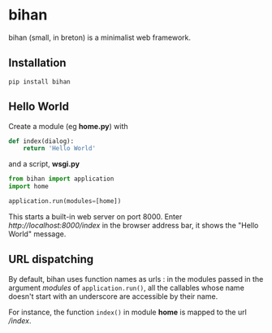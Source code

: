 # bihan
bihan (small, in breton) is a minimalist web framework.

Installation
------------
```pip install bihan```

Hello World
-----------
Create a module (eg __home.py__) with

```python
def index(dialog):
    return 'Hello World'
```

and a script, __wsgi.py__

```python
from bihan import application
import home

application.run(modules=[home])
```

This starts a built-in web server on port 8000. Enter 
_http://localhost:8000/index_ in the browser address bar, it shows the
"Hello World" message.

URL dispatching
---------------
By default, bihan uses function names as urls : in the modules passed in the
argument _modules_ of `application.run()`, all the callables whose name 
doesn't start with an underscore are accessible by their name.

For instance, the function `index()` in module __home__ is mapped to the url
_/index_.

